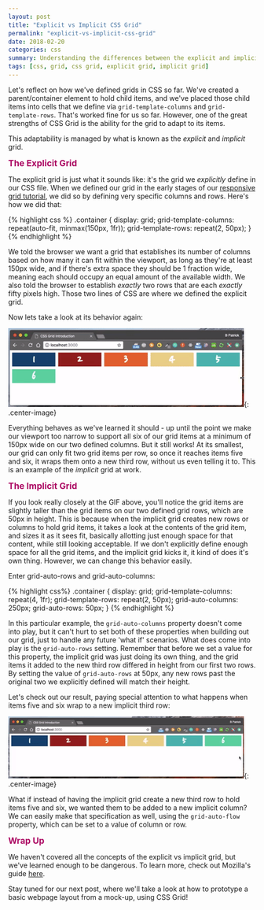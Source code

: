 ```yaml
---
layout: post
title: "Explicit vs Implicit CSS Grid"
permalink: "explicit-vs-implicit-css-grid"
date: 2018-02-20
categories: css
summary: Understanding the differences between the explicit and implicit grid.
tags: [css, grid, css grid, explicit grid, implicit grid]
---
```


Let's reflect on how we've defined grids in CSS so far.  We've created a parent/container element to hold child items, and we've placed those child items into cells that we define via <code>grid-template-columns</code> and <code>grid-template-rows</code>.  That's worked fine for us so far.  However, one of the great strengths of CSS Grid is the ability for the grid to adapt to its items.

This adaptability is managed by what is known as the <span style="font-style: italic;">explicit</span> and <span style="font-style: italic;">implicit</span> grid.

<span style="font-size: 1.25em; font-weight: bold; color: #ac0863;">The Explicit Grid</span>

The explicit grid is just what it sounds like: it's the grid we <span style="font-style: italic;">explicitly</span> define in our CSS file.  When we defined our grid in the early stages of our [responsive grid tutorial](https://www.displayblog.io/easy-responsiveness-in-css-grid), we did so by defining very specific columns and rows.  Here's how we did that:

{% highlight css %}
.container {
  display: grid;
  grid-template-columns: repeat(auto-fit, minmax(150px, 1fr));
  grid-template-rows: repeat(2, 50px);
}
{% endhighlight %}

We told the browser we want a grid that establishes its number of columns based on how many it can fit within the viewport, as long as they're at least 150px wide, and if there's extra space they should be 1 fraction wide, meaning each should occupy an equal amount of the available width.  We also told the browser to establish <span style="font-style: italic;">exactly</span> two rows that are each <span style="font-style: italic;">exactly</span> fifty pixels high.  Those two lines of CSS are where we defined the explicit grid.  

Now lets take a look at its behavior again:

![minmax grid usage](/assets/images/minmax_usage.gif){: .center-image}

Everything behaves as we've learned it should - up until the point we make our viewport too narrow to support all six of our grid items at a minimum of 150px wide on our two defined columns.  But it still works!  At its smallest, our grid can only fit two grid items per row, so once it reaches items five and six, it wraps them onto a new third row, without us even telling it to.  This is an example of the <span style="font-style: italic;">implicit</span> grid at work.

<span style="font-size: 1.25em; font-weight: bold; color: #ac0863;">The Implicit Grid</span>

If you look really closely at the GIF above, you'll notice the grid items are slightly taller than the grid items on our two defined grid rows, which are 50px in height.  This is because when the implicit grid creates new rows or columns to hold grid items, it takes a look at the contents of the grid item, and sizes it as it sees fit, basically allotting just enough space for that content, while still looking acceptable.  If we don't explicitly define enough space for all the grid items, and the implicit grid kicks it, it kind of does it's own thing.  However, we can change this behavior easily.

Enter grid-auto-rows and grid-auto-columns:

{% highlight css%}
.container {
  display: grid;
  grid-template-columns: repeat(4, 1fr);
  grid-template-rows: repeat(2, 50px);
  grid-auto-columns: 250px;
  grid-auto-rows: 50px;
}
{% endhighlight %}

In this particular example, the <code>grid-auto-columns</code> property doesn't come into play, but it can't hurt to set both of these properties when building out our grid, just to handle any future 'what if' scenarios.  What does come into play is the <code>grid-auto-rows</code> setting.  Remember that before we set a value for this property, the implicit grid was just doing its own thing, and the grid items it added to the new third row differed in height from our first two rows.  By setting the value of <code>grid-auto-rows</code> at 50px, any new rows past the original two we explicitly defined will match their height.

Let's check out our result, paying special attention to what happens when items five and six wrap to a new implicit third row:

![implicit row usage](/assets/images/implicit_rows.gif){: .center-image}

What if instead of having the implicit grid create a new third row to hold items five and six, we wanted them to be added to a new implicit column?  We can easily make that specification as well, using the <code>grid-auto-flow</code> property, which can be set to a value of column or row.

<span style="font-size: 1.25em; font-weight: bold; color: #ac0863;">Wrap Up</span>

We haven't covered all the concepts of the explicit vs implicit grid, but we've learned enough to be dangerous.  To learn more, check out Mozilla's guide [here](https://developer.mozilla.org/en-US/docs/Web/CSS/CSS_Grid_Layout/Auto-placement_in_CSS_Grid_Layout).

Stay tuned for our next post, where we'll take a look at how to prototype a basic webpage layout from a mock-up, using CSS Grid!
